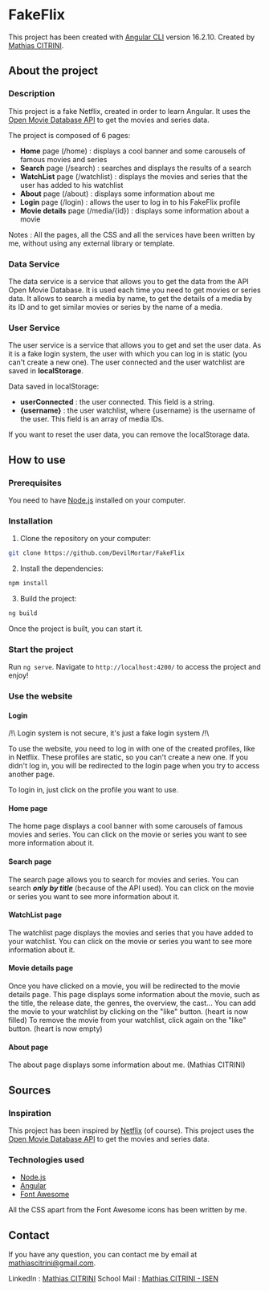 # FakeFlix

This project has been created with [Angular CLI](https://github.com/angular/angular-cli) version 16.2.10.
Created by [Mathias CITRINI](https://www.linkedin.com/in/mathias-citrini/).

## About the project

### Description

This project is a fake Netflix, created in order to learn Angular. It uses the [Open Movie Database API](https://www.omdbapi.com/) to get the movies and series data.

The project is composed of 6 pages:
- **Home** page (/home) : displays a cool banner and some carousels of famous movies and series
- **Search** page (/search) : searches and displays the results of a search
- **WatchList** page (/watchlist) : displays the movies and series that the user has added to his watchlist
- **About** page (/about) : displays some information about me
- **Login** page (/login) : allows the user to log in to his FakeFlix profile
- **Movie details** page (/media/{id}) : displays some information about a movie

Notes : All the pages, all the CSS and all the services have been written by me, without using any external library or template.

### Data Service

The data service is a service that allows you to get the data from the API Open Movie Database.
It is used each time you need to get movies or series data.
It allows to search a media by name, to get the details of a media by its ID and to get similar movies or series by the name of a media.

### User Service

The user service is a service that allows you to get and set the user data.
As it is a fake login system, the user with which you can log in is static (you can't create a new one).
The user connected and the user watchlist are saved in **localStorage**.

Data saved in localStorage:
- **userConnected** : the user connected. This field is a string.
- **{username}** : the user watchlist, where {username} is the username of the user. This field is an array of media IDs.

If you want to reset the user data, you can remove the localStorage data.

## How to use

### Prerequisites

You need to have [Node.js](https://nodejs.org/en/) installed on your computer.

### Installation

1) Clone the repository on your computer:
```bash
git clone https://github.com/DevilMortar/FakeFlix
```
2) Install the dependencies:
```bash
npm install
```
3) Build the project:
```bash
ng build
```

Once the project is built, you can start it.

### Start the project

Run `ng serve`. Navigate to `http://localhost:4200/` to access the project and enjoy!

### Use the website

#### Login

/!\ Login system is not secure, it's just a fake login system /!\

To use the website, you need to log in with one of the created profiles, like in Netflix.
These profiles are static, so you can't create a new one.
If you didn't log in, you will be redirected to the login page when you try to access another page.

To login in, just click on the profile you want to use.

#### Home page

The home page displays a cool banner with some carousels of famous movies and series.
You can click on the movie or series you want to see more information about it.

#### Search page

The search page allows you to search for movies and series.
You can search ***only by title*** (because of the API used).
You can click on the movie or series you want to see more information about it.

#### WatchList page

The watchlist page displays the movies and series that you have added to your watchlist.
You can click on the movie or series you want to see more information about it.

#### Movie details page

Once you have clicked on a movie, you will be redirected to the movie details page.
This page displays some information about the movie, such as the title, the release date, the genres, the overview, the cast...
You can add the movie to your watchlist by clicking on the "like" button. (heart is now filled)
To remove the movie from your watchlist, click again on the "like" button. (heart is now empty)

#### About page

The about page displays some information about me. (Mathias CITRINI)

## Sources

### Inspiration

This project has been inspired by [Netflix](https://www.netflix.com/) (of course).
This project uses the [Open Movie Database API](https://www.omdbapi.com/) to get the movies and series data.

### Technologies used

- [Node.js](https://nodejs.org/en/)
- [Angular](https://angular.io/)
- [Font Awesome](https://fontawesome.com/)

All the CSS apart from the Font Awesome icons has been written by me.

## Contact

If you have any question, you can contact me by email at [mathiascitrini@gmail.com](mailto:mathiascitrini@gmail.com).

LinkedIn : [Mathias CITRINI](https://www.linkedin.com/in/mathias-citrini/)
School Mail : [Mathias CITRINI - ISEN](mailto:mathias.citrini@isen.yncrea.fr)

